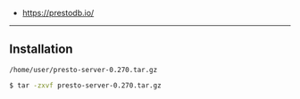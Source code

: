 - https://prestodb.io/

---

## Installation
```
/home/user/presto-server-0.270.tar.gz
```
```bash
$ tar -zxvf presto-server-0.270.tar.gz
```


